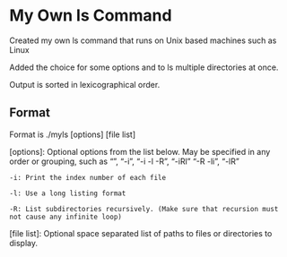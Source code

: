 # My Own ls Command

Created my own ls command that runs on Unix based machines such as Linux

Added the choice for some options and to ls multiple directories at once.

Output is sorted in lexicographical order.

## Format

Format is ./myls [options] [file list]

[options]: Optional options from the list below. May be specified in any order or grouping, such as “”, “-i”, “-i -l -R”, “-iRl” “-R -li”, “-lR”

    -i: Print the index number of each file

    -l: Use a long listing format

    -R: List subdirectories recursively. (Make sure that recursion must not cause any infinite loop)

[file list]: Optional space separated list of paths to files or directories to display.

